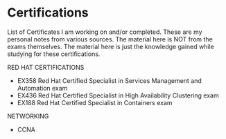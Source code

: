 # Certifications

List of Certificates I am working on and/or completed.
These are my personal notes from various sources.
The material here is NOT from the exams themselves.
The material here is just the knowledge gained while studying for these certifications.

RED HAT CERTIFICATIONS
 - EX358 Red Hat Certified Specialist in Services Management and Automation exam 
 - EX436 Red Hat Certified Specialist in High Availability Clustering exam
 - EX188 Red Hat Certified Specialist in Containers exam

NETWORKING
 - CCNA 

